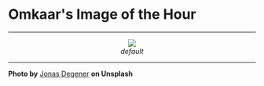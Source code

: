 # Omkaar's Image of the Hour

---

<div align="center">

<a href="https://unsplash.com/photos/a-black-sand-beach-meets-the-ocean-and-mountains-JIvq1eW9jUg">
  <img src="https://images.unsplash.com/photo-1750688650387-48fbdc7399b3?crop=entropy&cs=tinysrgb&fit=max&fm=jpg&ixid=M3w3NjA2Nzh8MHwxfHJhbmRvbXx8fHx8fHx8fDE3NTE3ODUyMDB8&ixlib=rb-4.1.0&q=80&w=1080" style="max-width:100%; height:auto;">
</a>

<br>
<i>default</i>

</div>

---

**Photo by** [Jonas Degener](https://unsplash.com/@jonasdegener) **on Unsplash**
